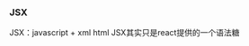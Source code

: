 <!--
 * @Descripttion: 
 * @Author: Gorgio.Liu
 * @version: 
 * @Date: 2023-05-02 22:18:14
 * @LastEditors: Gorgio.Liu
 * @LastEditTime: 2023-05-02 22:27:17
-->

### JSX
JSX：javascript + xml html
JSX其实只是react提供的一个语法糖